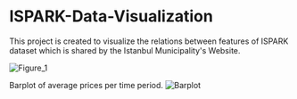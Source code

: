 # ISPARK-Data-Visualization

This project is created to visualize the relations between features of ISPARK dataset which is shared by the Istanbul Municipality's Website.

![Figure_1](https://user-images.githubusercontent.com/52736554/72759141-d7a9cb00-3be5-11ea-9e0a-201492172fb5.png)

Barplot of average prices per time period.
![Barplot](https://user-images.githubusercontent.com/52736554/72853714-4741b800-3cc3-11ea-9f3c-3fe766cc46b3.png)
